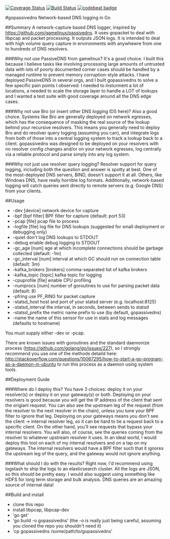 
[![Coverage Status](https://coveralls.io/repos/github/Phillipmartin/gopassivedns/badge.svg?branch=master)](https://coveralls.io/github/Phillipmartin/gopassivedns?branch=master)
[![Build Status](https://travis-ci.org/Phillipmartin/gopassivedns.svg?branch=master)](https://travis-ci.org/Phillipmartin/gopassivedns)
[![codebeat badge](https://codebeat.co/badges/14054f87-dca5-4ee1-a4ac-49266fa04019)](https://codebeat.co/projects/github-com-phillipmartin-gopassivedns)

#gopassivedns
Network-based DNS logging in Go

##Summary
A network-capture based DNS logger, inspired by https://github.com/gamelinux/passivedns.  It uses gopacket to deal with libpcap and packet processing.  It outputs JSON logs.  It is intended to deal with high volume query capture in environments with anywhewre from one to hundreds of DNS resolvers.

###Why not use PassiveDNS from gamelinux?
It's a good choice.  I built this because I believe tasks like involving processing large amounts of untrusted data with lots of poorly documented corner cases should be handled by a managed runtime to prevent memory corruption-style attacks.  I have deployed PassiveDNS in several orgs, and I built gopassivedns to solve a few specific pain points I observed: I needed to insturment a lot of locations, a needed to scale the storage layer to handle a LOT of lookups and I wanted a test suite with good coverage around all the DNS edge cases.

###Why not use Bro (or insert other DNS logging IDS here)?
Also a good choice.  Systems like Bro are generally deployed on network egresses, which has the consequence of masking the real source of the lookup behind your recursive resolvers.  This means you generally need to deploy Bro and do resolver query logging (assuming you can), and integrate logs from both of those into a central logging system to track a lookup back to a client.  gopassivedns was designed to be deployed on your resolvers with no resolver config changes and/or on your network egresses, log centrally via a reliable protocol and parse simply into any log system.  

###Why not just use resolver query logging?
Resolver support for query logging, including both the question and answer is spotty at best.  One of the most-deployed DNS servers, BIND, doesn't support it at all.  Others, like Windows DNS, have really horrible log formats.  Additionally, network-based logging will catch queries sent directly to remote servers (e.g. Google DNS) from your clients.

##Usage

   * -dev [device]              network device for capture
   * -bpf [bpf filter]          BPF filter for capture (default: port 53)
   * -pcap [file]               pcap file to process
   * -logfile [file]            log file for DNS lookups (suggested for small deployment or debugging only)
   * -quiet                     don't log DNS lookups to STDOUT
   * -debug                     enable debug logging to STDOUT
   * -gc_age [num]              age at which incomplete connections should be garbage collected (default: -1m)
   * -gc_interval [num]         interval at which GC should run on connection table (default: 3m)
   * -kafka_brokers [brokers]   comma-separated list of kafka brokers
   * -kafka_topic [topic]       kafka topic for logging
   * -cpuprofile [file]         enable CPU profiling
   * -numprocs [num]            number of goroutines to use for parsing packet data (default: 8)
   * -pfring                    use PF_RING for packet capture
   * -statsd_host               host and port of your statsd server (e.g. localhost:8125)
   * -statsd_interval           the interval, in seconds, between sends to statsd
   * -statsd_prefix             the metric name prefix to use (by default, gopassivedns)
   * -name                      the name of this sensor for use in stats and log messages (defaults to hostname)

You must supply either -dev or -pcap.  

There are known issues with goroutines and the standard daemonize process (https://github.com/golang/go/issues/227), so I strongly recommend you use one of the methods detaild here: http://stackoverflow.com/questions/10067295/how-to-start-a-go-program-as-a-daemon-in-ubuntu to run this process as a daemon using system tools.

##Deployment Guide

###Where do I deploy this?
You have 3 choices: deploy it on your resolver(s) or deploy it on your gateway(s) or both.  Deploying on your resolvers is good because you will get the IP address of the client that sent the origianl request.  You can also see the upstream leg of the request (from the resolver to the next resolver in the chain), unless you tune your BPF filter to ignore that leg.  Deploying on your gateways means you don't see the client -> internal resolver leg, so it can be hard to tie a request back to a specific client.  On the other hand, you'll see requests that bypass your internal resolvers.  You will also, of course, see the queries coming from the resolver to whatever upstream resolver it uses.  In an ideal world, I would deploy this tool on each of my internal resolvers and on a tap on my gateways.  The internal resolvers would have a BPF filter such that it ignores the upstream leg of the query, and the gateway would not ignore anything.

###What should I do with the results?
Right now, I'd recommend using logstash to ship the logs to an elasticsearch cluster.  All the logs are JSON, so this should be pretty easy.  I would also suggest using something like HDFS for long term storage and bulk analysis.  DNS queries are an amazing source of internal data!

##Build and install
   * clone this repo
   * install libpcap, libpcap-dev
   * 'go get'
   * 'go build -o gopassivedns'  (the -o is really just being careful, assuming you cloned the repo you shouldn't need it)
   * 'cp gopassivedns /some/path/to/gopassivedns'

